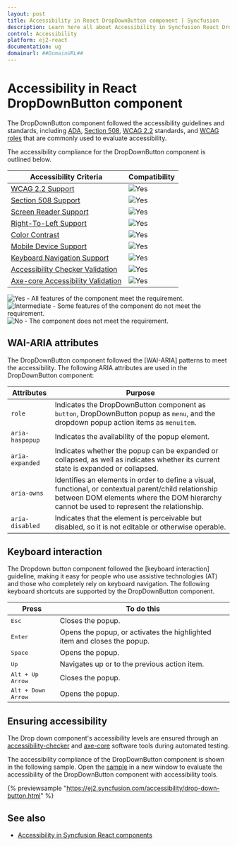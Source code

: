```yaml
---
layout: post
title: Accessibility in React DropDownButton component | Syncfusion
description: Learn here all about Accessibility in Syncfusion React DropDownButton component of Syncfusion Essential JS 2 and more.
control: Accessibility 
platform: ej2-react
documentation: ug
domainurl: ##DomainURL##
---
```


# Accessibility in React DropDownButton component

The DropDownButton component followed the accessibility guidelines and standards, including [ADA](https://www.ada.gov/), [Section 508](https://www.section508.gov/), [WCAG 2.2](https://www.w3.org/TR/WCAG22/) standards, and [WCAG roles](https://www.w3.org/TR/wai-aria/#roles) that are commonly used to evaluate accessibility.

The accessibility compliance for the DropDownButton component is outlined below.

| Accessibility Criteria | Compatibility |
| -- | -- |
| [WCAG 2.2 Support](../common/accessibility#accessibility-standards) | <img src="https://cdn.syncfusion.com/content/images/landing-page/yes.png" alt="Yes"> |
| [Section 508 Support](../common/accessibility#accessibility-standards) | <img src="https://cdn.syncfusion.com/content/images/landing-page/yes.png" alt="Yes"> |
| [Screen Reader Support](../common/accessibility#screen-reader-support) | <img src="https://cdn.syncfusion.com/content/images/landing-page/yes.png" alt="Yes"> |
| [Right-To-Left Support](../common/accessibility#right-to-left-support) | <img src="https://cdn.syncfusion.com/content/images/landing-page/yes.png" alt="Yes"> |
| [Color Contrast](../common/accessibility#color-contrast) | <img src="https://cdn.syncfusion.com/content/images/landing-page/yes.png" alt="Yes"> |
| [Mobile Device Support](../common/accessibility#mobile-device-support) | <img src="https://cdn.syncfusion.com/content/images/landing-page/yes.png" alt="Yes"> |
| [Keyboard Navigation Support](../common/accessibility#keyboard-navigation-support) | <img src="https://cdn.syncfusion.com/content/images/landing-page/yes.png" alt="Yes"> |
| [Accessibility Checker Validation](../common/accessibility#ensuring-accessibility) | <img src="https://cdn.syncfusion.com/content/images/landing-page/yes.png" alt="Yes"> |
| [Axe-core Accessibility Validation](../common/accessibility#ensuring-accessibility) | <img src="https://cdn.syncfusion.com/content/images/landing-page/yes.png" alt="Yes"> |

<style>
    .post .post-content img {
        display: inline-block;
        margin: 0.5em 0;
    }
</style>
<div><img src="https://cdn.syncfusion.com/content/images/landing-page/yes.png" alt="Yes"> - All features of the component meet the requirement.</div>

<div><img src="https://cdn.syncfusion.com/content/images/landing-page/intermediate.png" alt="Intermediate"> - Some features of the component do not meet the requirement.</div>

<div><img src="https://cdn.syncfusion.com/content/images/landing-page/no.png" alt="No"> - The component does not meet the requirement.</div>

## WAI-ARIA attributes

The DropDownButton component followed the [WAI-ARIA] patterns to meet the accessibility. The following ARIA attributes are used in the DropDownButton component:

| Attributes | Purpose |
| --- | --- |
| `role` | Indicates the DropDownButton component as `button`, DropDownButton popup as `menu`, and the dropdown popup action items as `menuitem`. |
| `aria-haspopup` | Indicates the availability of the popup element. |
| `aria-expanded` | Indicates whether the popup can be expanded or collapsed, as well as indicates whether its current state is expanded or collapsed. |
| `aria-owns` | Identifies an elements in order to define a visual, functional, or contextual parent/child relationship between DOM elements where the DOM hierarchy cannot be used to represent the relationship. |
| `aria-disabled` | Indicates that the element is perceivable but disabled, so it is not editable or otherwise operable. |

## Keyboard interaction

The Dropdown button component followed the [keyboard interaction] guideline, making it easy for people who use assistive technologies (AT) and those who completely rely on keyboard navigation. The following keyboard shortcuts are supported by the DropDownButton component.

| **Press** | **To do this** |
| --- | --- |
| <kbd>Esc</kbd> | Closes the popup. |
| <kbd>Enter</kbd> | Opens the popup, or activates the highlighted item and closes the popup. |
| <kbd>Space</kbd> | Opens the popup. |
| <kbd>Up</kbd> | Navigates up or to the previous action item. |
| <kbd>Alt + Up Arrow</kbd> | Closes the popup. |
| <kbd>Alt + Down Arrow</kbd> | Opens the popup. |

## Ensuring accessibility

The Drop down component's accessibility levels are ensured through an [accessibility-checker](https://www.npmjs.com/package/accessibility-checker) and [axe-core](https://www.npmjs.com/package/axe-core) software tools during automated testing.

The accessibility compliance of the DropDownButton component is shown in the following sample. Open the [sample](https://ej2.syncfusion.com/accessibility/drop-down-button.html) in a new window to evaluate the accessibility of the DropDownButton component with accessibility tools.

{% previewsample "https://ej2.syncfusion.com/accessibility/drop-down-button.html" %}

## See also

* [Accessibility in Syncfusion React components](../common/accessibility)
